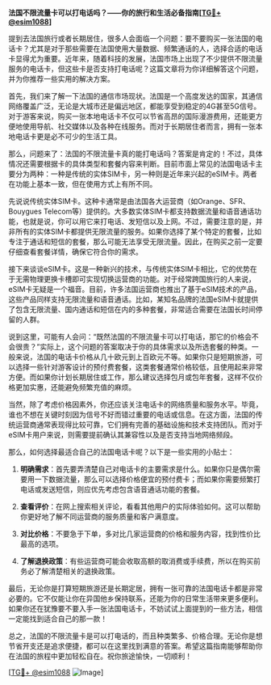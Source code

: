 **法国不限流量卡可以打电话吗？——你的旅行和生活必备指南[[TG💪+ @esim1088](https://t.me/s/esim1088)]**

提到去法国旅行或者长期居住，很多人会面临一个问题：要不要购买一张法国的电话卡？尤其是对于那些需要在法国使用大量数据、频繁通话的人，选择合适的电话卡显得尤为重要。近年来，随着科技的发展，法国市场上出现了不少提供不限流量服务的电话卡，但这些卡是否支持打电话呢？这篇文章将为你详细解答这个问题，并为你推荐一些实用的解决方案。

首先，我们来了解一下法国的通信市场现状。法国是一个高度发达的国家，其通信网络覆盖广泛，无论是大城市还是偏远地区，都能享受到稳定的4G甚至5G信号。对于游客来说，购买一张本地电话卡不仅可以节省高昂的国际漫游费用，还能更方便地使用导航、社交媒体以及各种在线服务。而对于长期居住者而言，拥有一张本地电话卡更是必不可少的生活工具。

那么，问题来了：法国的不限流量卡真的能打电话吗？答案是肯定的！不过，具体情况还需要根据卡的具体类型和套餐内容来判断。目前市面上常见的法国电话卡主要分为两种：一种是传统的实体SIM卡，另一种则是近年来兴起的eSIM卡。两者在功能上基本一致，但在使用方式上有所不同。

先说说传统实体SIM卡。这种卡通常是由法国各大运营商（如Orange、SFR、Bouygues Telecom等）提供的。大多数实体SIM卡都支持数据流量和语音通话功能，也就是说，你可以用它来打电话、发短信以及上网。不过，需要注意的是，并非所有的实体SIM卡都提供无限流量的服务。如果你选择了某个特定的套餐，比如专注于通话和短信的套餐，那么可能无法享受无限流量。因此，在购买之前一定要仔细查看套餐详情，确保它符合你的需求。

接下来谈谈eSIM卡。这是一种新兴的技术，与传统实体SIM卡相比，它的优势在于无需物理更换卡槽即可实现切换运营商的功能。对于经常跨国旅行的人来说，eSIM卡无疑是一个福音。目前，许多法国运营商也推出了基于eSIM技术的产品，这些产品同样支持无限流量和语音通话。比如，某知名品牌的法国eSIM卡就提供了包含无限流量、国内通话和短信在内的多种套餐，非常适合需要在法国长时间停留的人群。

说到这里，可能有人会问：“既然法国的不限流量卡可以打电话，那它的价格会不会很贵？”实际上，这个问题的答案取决于你的具体需求以及所选套餐的种类。一般来说，法国的电话卡价格从几十欧元到上百欧元不等。如果你只是短期旅游，可以选择一些针对游客设计的预付费套餐，这类套餐通常价格较低，且使用起来非常方便。而如果你计划长期居住或工作，那么建议选择包月或包年套餐，这样不仅价格更加实惠，还能避免频繁充值的麻烦。

当然，除了考虑价格因素外，你还应该关注电话卡的网络质量和服务水平。毕竟，谁也不想在关键时刻因为信号不好而错过重要的电话或信息。在这方面，法国的传统运营商通常表现得比较可靠，它们拥有完善的基础设施和技术支持团队。而对于eSIM卡用户来说，则需要提前确认其兼容性以及是否支持当地网络频段。

那么，如何选择最适合自己的法国电话卡呢？以下是一些实用的小贴士：

1. **明确需求**：首先要弄清楚自己对电话卡的主要需求是什么。如果你只是偶尔需要用一下数据流量，那么可以选择价格便宜的预付费卡；而如果你需要频繁打电话或发送短信，则应优先考虑包含语音通话功能的套餐。

2. **查看评价**：在网上搜索相关评论，看看其他用户的实际体验如何。这可以帮助你更好地了解不同运营商的服务质量和客户满意度。

3. **对比价格**：不要急于下单，多对比几家运营商的价格和服务内容，找到性价比最高的选项。

4. **了解退换政策**：有些运营商可能会收取高额的取消费或手续费，所以在购买前务必了解清楚相关的退换政策。

最后，无论你是打算短期旅游还是长期定居，拥有一张可靠的法国电话卡都是非常必要的。它不仅能让你在异国他乡保持联系，还能为你的日常生活带来更多便利。如果你还在犹豫要不要入手一张法国电话卡，不妨试试上面提到的一些方法，相信一定能找到适合自己的那一款！

总之，法国的不限流量卡是可以打电话的，而且种类繁多、价格合理。无论你是想节省开支还是追求便捷，都可以在这里找到满意的答案。希望这篇指南能够帮助你在法国的旅程中更加轻松自在。祝你旅途愉快，一切顺利！

[[TG💪+ @esim1088](https://t.me/s/esim1088) ![Image](https://i.postimg.cc/4NQfJmqS/Snipaste-2025-05-13-00-14-12.png)]